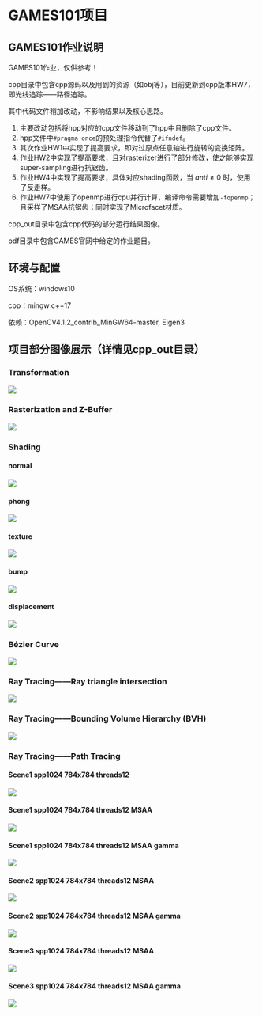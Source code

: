 # GAMES101项目

## GAMES101作业说明

GAMES101作业，仅供参考！

cpp目录中包含cpp源码以及用到的资源（如obj等），目前更新到cpp版本HW7，即光线追踪——路径追踪。

其中代码文件稍加改动，不影响结果以及核心思路。

1. 主要改动包括将hpp对应的cpp文件移动到了hpp中且删除了cpp文件。
2. hpp文件中```#pragma once```的预处理指令代替了```#ifndef```。
3. 其次作业HW1中实现了提高要求，即对过原点任意轴进行旋转的变换矩阵。
4. 作业HW2中实现了提高要求，且对rasterizer进行了部分修改，使之能够实现super-sampling进行抗锯齿。
5. 作业HW4中实现了提高要求，具体对应shading函数，当 $anti\ne{0}$ 时，使用了反走样。
6. 作业HW7中使用了openmp进行cpu并行计算，编译命令需要增加```-fopenmp```；且采样了MSAA抗锯齿；同时实现了Microfacet材质。

cpp_out目录中包含cpp代码的部分运行结果图像。

pdf目录中包含GAMES官网中给定的作业题目。

## 环境与配置

OS系统：windows10

cpp：mingw c++17

依赖：OpenCV4.1.2_contrib_MinGW64-master, Eigen3

## 项目部分图像展示（详情见cpp_out目录）

### Transformation

<img src="https://github.com/mofashaoye/GAMES101/blob/main/cpp_out/1/output.png" />

### Rasterization and Z-Buffer

<img src="https://github.com/mofashaoye/GAMES101/blob/main/cpp_out/2/output.png" />

### Shading

#### normal

<img src="https://github.com/mofashaoye/GAMES101/blob/main/cpp_out/3/normal.png" />

#### phong

<img src="https://github.com/mofashaoye/GAMES101/blob/main/cpp_out/3/phong.png" />

#### texture

<img src="https://github.com/mofashaoye/GAMES101/blob/main/cpp_out/3/texture.png" />

#### bump

<img src="https://github.com/mofashaoye/GAMES101/blob/main/cpp_out/3/bump.png" />

#### displacement

<img src="https://github.com/mofashaoye/GAMES101/blob/main/cpp_out/3/displacement.png" />

### Bézier Curve

<img src="https://github.com/mofashaoye/GAMES101/blob/main/cpp_out/4/my_bezier_curve.png" />

### Ray Tracing——Ray triangle intersection

<img src="https://github.com/mofashaoye/GAMES101/blob/main/cpp_out/5/binary.png" />

### Ray Tracing——Bounding Volume Hierarchy (BVH)

<img src="https://github.com/mofashaoye/GAMES101/blob/main/cpp_out/6/binary.png" />

### Ray Tracing——Path Tracing

#### Scene1 spp1024 784x784 threads12

<img src="https://github.com/mofashaoye/GAMES101/blob/main/cpp_out/7/scene1_784x784_spp1024_numw12.png" />

#### Scene1 spp1024 784x784 threads12 MSAA

<img src="https://github.com/mofashaoye/GAMES101/blob/main/cpp_out/7/scene1_784x784_spp1024_numw12_msaa.png" />

#### Scene1 spp1024 784x784 threads12 MSAA gamma

<img src="https://github.com/mofashaoye/GAMES101/blob/main/cpp_out/7/scene1_784x784_spp1024_numw12_msaa_gamma.png" />

#### Scene2 spp1024 784x784 threads12 MSAA

<img src="https://github.com/mofashaoye/GAMES101/blob/main/cpp_out/7/scene2_784x784_spp1024_numw12_msaa.png" />

#### Scene2 spp1024 784x784 threads12 MSAA gamma

<img src="https://github.com/mofashaoye/GAMES101/blob/main/cpp_out/7/scene2_784x784_spp1024_numw12_msaa_gamma.png" />


#### Scene3 spp1024 784x784 threads12 MSAA

<img src="https://github.com/mofashaoye/GAMES101/blob/main/cpp_out/7/scene3_784x784_spp1024_numw12_msaa.png" />

#### Scene3 spp1024 784x784 threads12 MSAA gamma

<img src="https://github.com/mofashaoye/GAMES101/blob/main/cpp_out/7/scene3_784x784_spp1024_numw12_msaa_gamma.png" />
